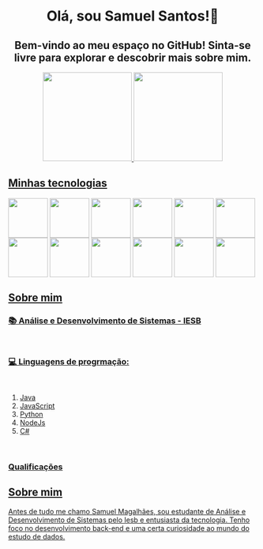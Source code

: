 <h1 align="center">Olá, sou Samuel Santos!👋</h1>
<h2 align="center">Bem-vindo ao meu espaço no GitHub! Sinta-se livre para explorar e descobrir mais sobre mim.</h2>

<div align="center">
  <a href="https://github.com/SamuelSNTS04">
  <img height="180em" src="https://github-readme-stats-sigma-five.vercel.app/api?username=SamuelSNTS04&show_icons=true&theme=radical&include_all_commits=true&count_private=true"/>
  <img height="180em" src="https://github-readme-stats-sigma-five.vercel.app/api/top-langs/?username=SamuelSNTS04&layout=compact&langs_count=14&theme=radical"/>
</div>

<h2>Minhas tecnologias</h2> 
<div style="display: inline-block">
    <img align="center" src="https://cdn.jsdelivr.net/gh/devicons/devicon@latest/icons/java/java-original-wordmark.svg" width=80px/>
    <img align="center" src="https://cdn.jsdelivr.net/gh/devicons/devicon@latest/icons/spring/spring-original-wordmark.svg" width=80px>
    <img align="center" src="https://cdn.jsdelivr.net/gh/devicons/devicon@latest/icons/javascript/javascript-original.svg" width=80px >
    <img align="center" src="https://cdn.jsdelivr.net/gh/devicons/devicon@latest/icons/nodejs/nodejs-original-wordmark.svg" width=80px >
    <img align="center" src="https://cdn.jsdelivr.net/gh/devicons/devicon@latest/icons/csharp/csharp-original.svg" width=80px/>
    <img align="center" src="https://cdn.jsdelivr.net/gh/devicons/devicon@latest/icons/python/python-original.svg" width=80px>
    <img align="center" src="https://cdn.jsdelivr.net/gh/devicons/devicon@latest/icons/mysql/mysql-original-wordmark.svg" width=80px>
    <img align="center" src="https://cdn.jsdelivr.net/gh/devicons/devicon@latest/icons/postgresql/postgresql-original-wordmark.svg" width=80px>
    <img align="center" src="https://cdn.jsdelivr.net/gh/devicons/devicon@latest/icons/mongodb/mongodb-original-wordmark.svg" width=80px>
    <img align="center" src="https://cdn.jsdelivr.net/gh/devicons/devicon@latest/icons/docker/docker-original.svg" width=80px/>
    <img align="center" src="https://cdn.jsdelivr.net/gh/devicons/devicon@latest/icons/linux/linux-original.svg" width=80px>
    <img align="center" src="https://cdn.jsdelivr.net/gh/devicons/devicon@latest/icons/git/git-original.svg" width=80px>
</div>

<h2>Sobre mim</h2>
<div>
    <h3>📚 Análise e Desenvolvimento de Sistemas - IESB</h3><br>
    <h3>💻 Linguagens de progrmação: </h3><br>
    <ol>
        <li>Java</li>
        <li>JavaScript</li>
        <li>Python</li>
        <li>NodeJs</li>
        <li>C#</li>
    </ol><br>
    <h3>Qualificações</h3>

</div>












## Sobre mim

Antes de tudo me chamo Samuel Magalhães, sou estudante de Análise e Desenvolvimento de Sistemas pelo Iesb e entusiasta da tecnologia. Tenho foco no desenvolvimento back-end e uma certa curiosidade ao mundo do estudo de dados.